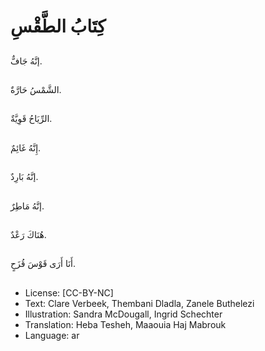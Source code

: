 # كِتَابُ الطَّقْسِ

##
إنَّهُ جَافٌّ.

##
الشَّمْسُ حَارَّةٌ.

##
الرِّيَاحُ قَوِيَّةٌ.

##
إِنَّهُ غَائِمٌ.

##
إنَّهُ بَارِدٌ.

##
إنَّهُ مَاطِرٌ.

##
هُنَاكَ رَعْدٌ.

##
أَنَا أَرَى قَوْسَ قُزَحٍ.

##
* License: [CC-BY-NC]
* Text: Clare Verbeek, Thembani Dladla, Zanele Buthelezi
* Illustration: Sandra McDougall, Ingrid Schechter
* Translation: Heba Tesheh, Maaouia Haj Mabrouk
* Language: ar
